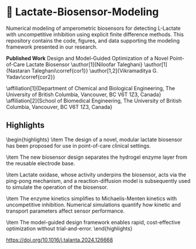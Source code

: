 # 🧪 Lactate-Biosensor-Modeling

Numerical modeling of amperometric biosensors for detecting L-Lactate with uncompetitive inhibition using explicit finite difference methods. This repository contains the code, figures, and data supporting the modeling framework presented in our research.

**Published Work**
Design and Model-Guided Optimization of a Novel Point-of-Care Lactate Biosensor
\author[1]{Niloofar Taleghani}
\author[1]{Nastaran Taleghani\corref{cor1}}
\author[1,2]{Vikramaditya G. Yadav\corref{cor2}}

\affiliation[1]{Department of Chemical and Biological Engineering, The University of British Columbia, Vancouver, BC V6T 1Z3, Canada}
\affiliation[2]{School of Biomedical Engineering, The University of British Columbia, Vancouver, BC V6T 1Z3, Canada}

## Highlights

\begin{highlights}
\item The design of a novel, modular lactate biosensor has been proposed for use in point-of-care clinical settings.

\item The new biosensor design separates the hydrogel enzyme layer from the reusable electrode base.

\item Lactate oxidase, whose activity underpins the biosensor, acts via the ping-pong mechanism, and a reaction-diffusion model is subsequently used to simulate the operation of the biosensor. 

\item The enzyme kinetics simplifies to Michaelis-Menten kinetics with uncompetitive inhibition. Numerical simulations quantify how kinetic and transport parameters affect sensor performance.

\item The model-guided design framework enables rapid, cost-effective optimization without trial-and-error.
\end{highlights}


https://doi.org/10.1016/j.talanta.2024.126668
